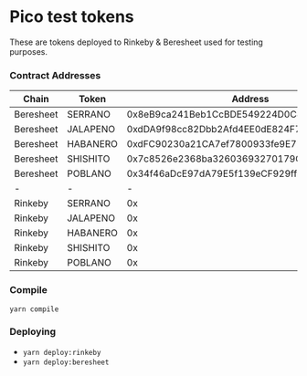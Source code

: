 # Pico test tokens

These are tokens deployed to Rinkeby & Beresheet used for testing purposes.

### Contract Addresses
| Chain     | Token     | Address   |
| --------- | --------- | --------- |
| Beresheet | SERRANO   | 0x8eB9ca241Beb1CcBDE549224D0C448766DeAe2D2 |
| Beresheet | JALAPENO  | 0xdDA9f98cc82Dbb2Afd4EE0dE824F7dAEdC64b9ff |
| Beresheet | HABANERO  | 0xdFC90230a21CA7ef7800933fe9E72d7D654Bd110 |
| Beresheet | SHISHITO  | 0x7c8526e2368ba32603693270179C7A70740F0FaD |
| Beresheet | POBLANO   | 0x34f46aDcE97dA79E5f139eCF929ff4539956ece8 |
| - | -   | - |
| Rinkeby | SERRANO   | 0x |
| Rinkeby | JALAPENO  | 0x |
| Rinkeby | HABANERO  | 0x |
| Rinkeby | SHISHITO  | 0x |
| Rinkeby | POBLANO   | 0x |

### Compile
`yarn compile`

### Deploying

- `yarn deploy:rinkeby`
- `yarn deploy:beresheet`